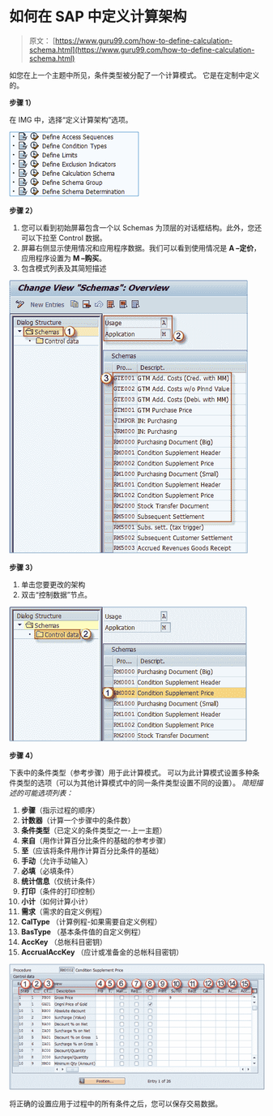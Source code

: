 # 如何在 SAP 中定义计算架构

> 原文： [https://www.guru99.com/how-to-define-calculation-schema.html](https://www.guru99.com/how-to-define-calculation-schema.html)

如您在上一个主题中所见，条件类型被分配了一个计算模式。 它是在定制中定义的。

**步骤 1）**

在 IMG 中，选择“定义计算架构”选项。

[![](img/530c4a36869cb8ec5ca6f1e12ad3750f.png)](/images/sap/2013/06/060113_0739_28BHowToD1.png)

**步骤 2）**

1.  您可以看到初始屏幕包含一个以 Schemas 为顶层的对话框结构。此外，您还可以下拉至 Control 数据。
2.  屏幕右侧显示使用情况和应用程序数据。我们可以看到使用情况是 **A –定价**，应用程序设置为 **M –购买**。
3.  包含模式列表及其简短描述

[![](img/fc53c2298eaf57b7ed9aed9b96b9b7d9.png)](/images/sap/2013/06/060113_0739_28BHowToD2.png)

**步骤 3）**

1.  单击您要更改的架构
2.  双击“控制数据”节点。

[![](img/afe54792fd833f9b96922b64a0ac2555.png)](/images/sap/2013/06/060113_0739_28BHowToD3.png)

**步骤 4）**

下表中的条件类型（参考步骤）用于此计算模式。 可以为此计算模式设置多种条件类型的选项（可以为其他计算模式中的同一条件类型设置不同的设置）。 *简短描述的可能选项列表：*

1.  **步骤**（指示过程的顺序）
2.  **计数器**（计算一个步骤中的条件数）
3.  **条件类型**（已定义的条件类型之一-上一主题）
4.  **来自**（用作计算百分比条件的基础的参考步骤）
5.  **至**（应该将条件用作计算百分比条件的基础）
6.  **手动**（允许手动输入）
7.  **必填**（必填条件）
8.  **统计信息**（仅统计条件）
9.  **打印**（条件的打印控制）
10.  **小计**（如何计算小计）
11.  **需求**（需求的自定义例程）
12.  **CalType** （计算例程-如果需要自定义例程）
13.  **BasType** （基本条件值的自定义例程）
14.  **AccKey** （总帐科目密钥）
15.  **AccrualAccKey** （应计或准备金的总帐科目密钥）

[![](img/9790dd7ffda28dbec9f65bbc285d4576.png)](/images/sap/2013/06/060113_0739_28BHowToD4.png)

将正确的设置应用于过程中的所有条件之后，您可以保存交易数据。